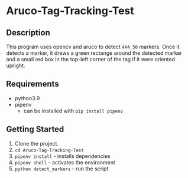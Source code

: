 # Aruco-Tag-Tracking-Test

## Description

This program uses opencv and aruco to detect `4X4_50` markers. Once it detects a marker, it draws a green rectange around the detected marker and a small red box in the top-left corner of the tag if it were oriented upright.

## Requirements

- python3.9
- pipenv
  - can be installed with `pip install pipenv`

## Getting Started

1. Clone the project.
2. `cd Aruco-Tag-Tracking-Test`
3. `pipenv install` - installs dependencies
4. `pipenv shell` - activates the environment
5. `python detect_markers` - run the script
